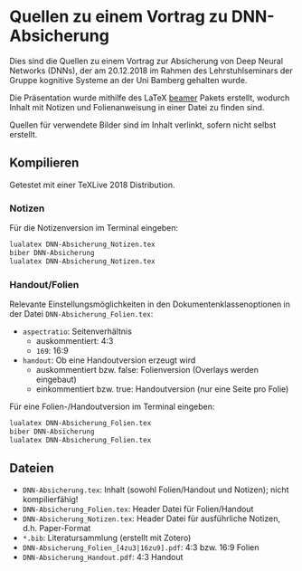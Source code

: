 Quellen zu einem Vortrag zu DNN-Absicherung
===========================================
Dies sind die Quellen zu einem Vortrag zur Absicherung von Deep Neural
Networks (DNNs), der am 20.12.2018 im Rahmen des Lehrstuhlseminars der
Gruppe kognitive Systeme an der Uni Bamberg gehalten wurde.

Die Präsentation wurde mithilfe des LaTeX
[beamer](http://tug.ctan.org/macros/latex/contrib/beamer/doc/beameruserguide.pdf)
Pakets erstellt, wodurch Inhalt mit Notizen und Folienanweisung in
einer Datei zu finden sind.

Quellen für verwendete Bilder sind im Inhalt verlinkt, sofern nicht
selbst erstellt.


## Kompilieren
Getestet mit einer TeXLive 2018 Distribution.

### Notizen
Für die Notizenversion im Terminal eingeben:
```bash
lualatex DNN-Absicherung_Notizen.tex
biber DNN-Absicherung
lualatex DNN-Absicherung_Notizen.tex
```

### Handout/Folien
Relevante Einstellungsmöglichkeiten in den Dokumentenklassenoptionen
in der Datei `DNN-Absicherung_Folien.tex`:
- `aspectratio`: Seitenverhältnis
  - auskommentiert: 4:3
  - `169`: 16:9
- `handout`: Ob eine Handoutversion erzeugt wird
  - auskommentiert bzw. false: Folienversion (Overlays werden eingebaut)
  - einkommentiert bzw. true: Handoutversion (nur eine Seite pro Folie)

Für eine Folien-/Handoutversion im Terminal eingeben:
```bash
lualatex DNN-Absicherung_Folien.tex
biber DNN-Absicherung
lualatex DNN-Absicherung_Folien.tex
```

## Dateien
- `DNN-Absicherung.tex`: Inhalt (sowohl Folien/Handout und Notizen);
  nicht kompilierfähig!
- `DNN-Absicherung_Folien.tex`: Header Datei für Folien/Handout
- `DNN-Absicherung_Notizen.tex`: Header Datei für ausführliche Notizen, d.h. Paper-Format
- `*.bib`: Literatursammlung (erstellt mit Zotero)
- `DNN-Absicherung_Folien_[4zu3|16zu9].pdf`: 4:3 bzw. 16:9 Folien
- `DNN-Absicherung_Handout.pdf`: 4:3 Handout

